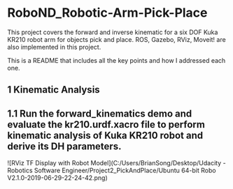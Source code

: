 # RoboND_Robotic-Arm-Pick-Place

This project covers the forward and inverse kinematic for a six DOF Kuka KR210 robot arm for objects pick and place.
ROS, Gazebo, RViz, Moveit! are also implemented in this project.

This is a README that includes all the key points and how I addressed each one.

## 1 Kinematic Analysis
## 1.1 Run the forward_kinematics demo and evaluate the kr210.urdf.xacro file to perform kinematic analysis of Kuka KR210 robot and derive its DH parameters.

![RViz TF Display with Robot Model](C:/Users/BrianSong/Desktop/Udacity - Robotics Software Engineer/Project2_PickAndPlace/Ubuntu 64-bit Robo V2.1.0-2019-06-29-22-24-42.png)
